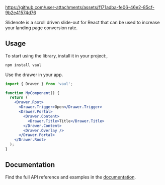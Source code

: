 


https://github.com/user-attachments/assets/f171adba-fe06-46e2-85cf-9b2e41574d76


Slidenote is a scroll driven slide-out for React that can be used to increase your landing page conversion rate.

## Usage

To start using the library, install it in your project:,

```bash
npm install vaul
```

Use the drawer in your app.

```jsx
import { Drawer } from 'vaul';

function MyComponent() {
  return (
    <Drawer.Root>
      <Drawer.Trigger>Open</Drawer.Trigger>
      <Drawer.Portal>
        <Drawer.Content>
          <Drawer.Title>Title</Drawer.Title>
        </Drawer.Content>
        <Drawer.Overlay />
      </Drawer.Portal>
    </Drawer.Root>
  );
}
```

## Documentation

Find the full API reference and examples in the [documentation](https://devneill.com/ui/slidenote).
